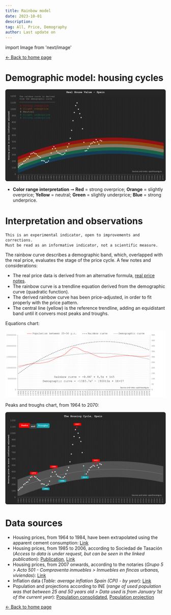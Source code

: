 ```yaml
---
title: Rainbow model
date: 2023-10-01
description:
tag: All, Price, Demography
author: Last update on
---
```


import Image from 'next/image'

<div class="meta-line"><a class="meta-back" href="/">← Back to home page</a></div>

# Demographic model: housing cycles

[![Ciclos inmobiliarios](/images/rainbowmax.png)](/images/rainbowmax.png)

- **Color range interpretation** ➞ **Red** = strong overprice; **Orange** = slightly overprice; **Yellow** = neutral; **Green** = slightly underprice; **Blue** = strong underprice.

# Interpretation and observations

```
This is an experimental indicator, open to improvements and corrections.
Must be read as an informative indicator, not a scientific measure.
```

The rainbow curve describes a demographic band, which, overlapped with the real price, evaluates the stage of the price cycle. A few notes and considerations:

- The real price data is derived from an alternative formula, [real price notes](realprice).
- The rainbow curve is a trendline equation derived from the demographic curve (quadratic function).
- The derived rainbow curve has been price-adjusted, in order to fit properly with the price pattern.
- The central line (yellow) is the reference trendline, adding an equidistant band until it convers most peaks and troughs.

Equations chart:

[![Reload chart](/images/rainbowsource.png)](/images/rainbowsource.png)

Peaks and troughs chart, from 1964 to 2070:

[![Reload chart](/images/rainbow.png)](/images/rainbow.png)

# Data sources

- Housing prices, from 1964 to 1984, have been extrapolated using the apparent cement consumption: [Link](https://tematicas.org/sintesis-economica/indicadores-de-produccion-y-demanda-nacional/consumo-aparente-de-cemento/)
- Housing prices, from 1985 to 2006, according to Sociedad de Tasación (_Access to data is under request, but can be seen in the linked publication_): [Publication](https://www.st-tasacion.es/ext/pdf/estudios/sep19/2-Evolucion_de_Precios_de_Vivienda.pdf), [Link](https://www.st-tasacion.es/informe-de-tendencias-digital/)
- Housing prices, from 2007 onwards, according to the notaries (_Grupo 5 > Acto 501 - Compraventa inmuebles > Inmuebles en fincas urbanas, viviendas_): [Link](http://www.notariado.org/liferay/web/cien/estadisticas-al-completo)
- Inflation data (_Table: average inflation Spain (CPI) - by year_): [Link](https://www.inflation.eu/en/inflation-rates/spain/historic-inflation/cpi-inflation-spain.aspx)
- Population and projections according to INE (_range of used population was that between 25 and 50 years old > Data used is from January 1st of the current year_): [Population consolidated](https://www.ine.es/dyngs/INEbase/en/operacion.htm?c=Estadistica_C&cid=1254736176951&menu=resultados&idp=1254735572981), [Population projection](https://www.ine.es/dyngs/INEbase/en/operacion.htm?c=Estadistica_C&cid=1254736176953&menu=resultados&idp=1254735572981)

<div class="meta-line"><a class="meta-back" href="/">← Back to home page</a></div>
